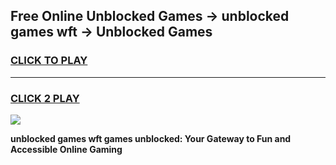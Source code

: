 
## Free Online Unblocked Games → unblocked games wft → Unblocked Games
<h3>
<a href="https://premium.freeplayer.one?title=unblocked_games_wft&ref=21F">CLICK TO PLAY</a></h3>
<hr>

<h3>
<a href="https://premium.freeplayer.one?title=unblocked_games_wft&ref=21F">CLICK 2 PLAY</a>
  
</h3>

<a href="https://premium.freeplayer.one?title=unblocked_games_wft&ref=21F/"><img src="https://clearcache.store/games.png"></a>


**unblocked games wft games unblocked: Your Gateway to Fun and Accessible Online Gaming**
